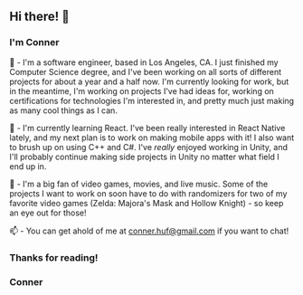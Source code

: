 ## Hi there! 👋

### I'm Conner

🤔 - I'm a software engineer, based in Los Angeles, CA. I just finished my Computer Science degree, and I've been working on all sorts of different projects for about a year and a half now. I'm currently looking for work, but in the meantime, I'm working on projects I've had ideas for, working on certifications for technologies I'm interested in, and pretty much just making as many cool things as I can.

🌱 - I'm currently learning React. I've been really interested in React Native lately, and my next plan is to work on making mobile apps with it! I also want to brush up on using C++ and C#. I've *really* enjoyed working in Unity, and I'll probably continue making side projects in Unity no matter what field I end up in.

🔭 - I'm a big fan of video games, movies, and live music. Some of the projects I want to work on soon have to do with randomizers for two of my favorite video games (Zelda: Majora's Mask and Hollow Knight) - so keep an eye out for those!

📫 - You can get ahold of me at conner.huf@gmail.com if you want to chat!

### Thanks for reading!
### Conner

<!--
**conner-huf/conner-huf** is a ✨ _special_ ✨ repository because its `README.md` (this file) appears on your GitHub profile.

Here are some ideas to get you started:

- 🔭 I’m currently working on ...
- 🌱 I’m currently learning ...
- 👯 I’m looking to collaborate on ...
- 🤔 I’m looking for help with ...
- 💬 Ask me about ...
- 📫 How to reach me: ...
- 😄 Pronouns: ...
- ⚡ Fun fact: ...
-->
